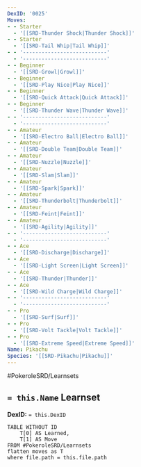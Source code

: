 ```yaml
---
DexID: '0025'
Moves:
- - Starter
  - '[[SRD-Thunder Shock|Thunder Shock]]'
- - Starter
  - '[[SRD-Tail Whip|Tail Whip]]'
- - '---------------------------'
  - '---------------------------'
- - Beginner
  - '[[SRD-Growl|Growl]]'
- - Beginner
  - '[[SRD-Play Nice|Play Nice]]'
- - Beginner
  - '[[SRD-Quick Attack|Quick Attack]]'
- - Beginner
  - '[[SRD-Thunder Wave|Thunder Wave]]'
- - '---------------------------'
  - '---------------------------'
- - Amateur
  - '[[SRD-Electro Ball|Electro Ball]]'
- - Amateur
  - '[[SRD-Double Team|Double Team]]'
- - Amateur
  - '[[SRD-Nuzzle|Nuzzle]]'
- - Amateur
  - '[[SRD-Slam|Slam]]'
- - Amateur
  - '[[SRD-Spark|Spark]]'
- - Amateur
  - '[[SRD-Thunderbolt|Thunderbolt]]'
- - Amateur
  - '[[SRD-Feint|Feint]]'
- - Amateur
  - '[[SRD-Agility|Agility]]'
- - '---------------------------'
  - '---------------------------'
- - Ace
  - '[[SRD-Discharge|Discharge]]'
- - Ace
  - '[[SRD-Light Screen|Light Screen]]'
- - Ace
  - '[[SRD-Thunder|Thunder]]'
- - Ace
  - '[[SRD-Wild Charge|Wild Charge]]'
- - '---------------------------'
  - '---------------------------'
- - Pro
  - '[[SRD-Surf|Surf]]'
- - Pro
  - '[[SRD-Volt Tackle|Volt Tackle]]'
- - Pro
  - '[[SRD-Extreme Speed|Extreme Speed]]'
Name: Pikachu
Species: '[[SRD-Pikachu|Pikachu]]'
---
```


#PokeroleSRD/Learnsets

## `= this.Name` Learnset

**DexID:** `= this.DexID`

```dataview
TABLE WITHOUT ID
    T[0] AS Learned,
    T[1] AS Move
FROM #PokeroleSRD/Learnsets
flatten moves as T
where file.path = this.file.path
```
